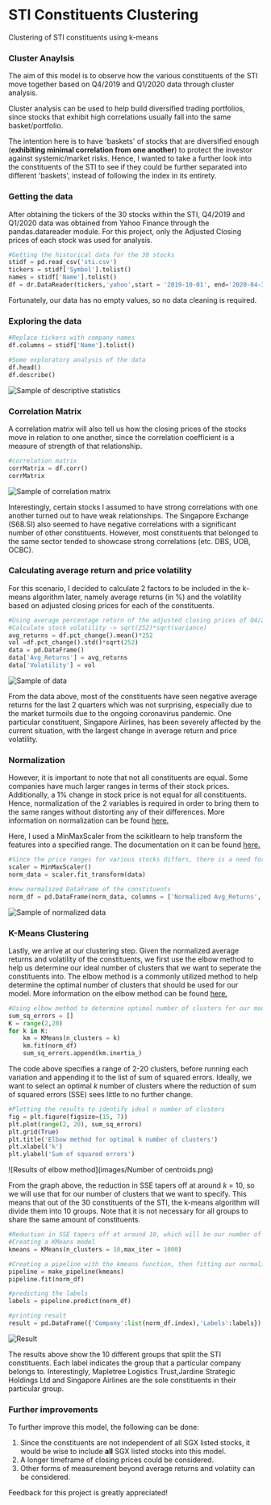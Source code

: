 # STI Constituents Clustering
Clustering of STI constituents using k-means

### Cluster Anaylsis
The aim of this model is to observe how the various constituents of the STI move together based on Q4/2019 and Q1/2020 data through cluster analysis.

Cluster analysis can be used to help build diversified trading portfolios, since stocks that exhibit high correlations usually fall into the same basket/portfolio.

The intention here is to have 'baskets' of stocks that are diversified enough (**exhibiting minimal correlation from one another**) to protect the investor against systemic/market risks. Hence, I wanted to take a further look into the constituents of the STI to see if they could be further separated into different 'baskets', instead of following the index in its entirety. 

### Getting the data
After obtaining the tickers of the 30 stocks within the STI, Q4/2019 and Q1/2020 data was obtained from Yahoo Finance through the pandas.datareader module. For this project, only the Adjusted Closing prices of each stock was used for analysis.

```python
#Getting the historical data for the 30 stocks
stidf = pd.read_csv('sti.csv')
tickers = stidf['Symbol'].tolist()
names = stidf['Name'].tolist()
df = dr.DataReader(tickers,'yahoo',start = '2019-10-01', end='2020-04-30')['Adj Close']
```

Fortunately, our data has no empty values, so no data cleaning is required.

### Exploring the data
```python
#Replace tickers with company names
df.columns = stidf['Name'].tolist()

#Some exploratory analysis of the data
df.head()
df.describe()
```
![Sample of descriptive statistics](images/sample_desc.png)

### Correlation Matrix
A correlation matrix will also tell us how the closing prices of the stocks move in relation to one another, since the correlation coefficient is a measure of strength of that relationship. 

```python
#correlation matrix
corrMatrix = df.corr()
corrMatrix
```
![Sample of correlation matrix](images/sample_corrmatrix.png)

Interestingly, certain stocks I assumed to have strong correlations with one another turned out to have weak relationships. The Singapore Exchange (S68.SI) also seemed to have negative correlations with a significant number of other constituents. However, most constituents that belonged to the same sector tended to showcase strong correlations (etc. DBS, UOB, OCBC).

### Calculating average return and price volatility
For this scenario, I decided to calculate 2 factors to be included in the k-means algorithm later, namely average returns (in %) and the volatility based on adjusted closing prices for each of the constituents. 

```python
#Using average percentage return of the adjusted closing prices of Q4/2019 & Q1/2020 then extraploate that to a one year period
#Calculate stock volatility -> sqrt(252)*sqrt(variance)
avg_returns = df.pct_change().mean()*252
vol =df.pct_change().std()*sqrt(252) 
data = pd.DataFrame()
data['Avg_Returns'] = avg_returns
data['Volatility'] = vol
```

![Sample of data](images/sample_data.png)

From the data above, most of the constituents have seen negative average returns for the last 2 quarters which was not surprising, especially due to the market turmoils due to the ongoing coronavirus pandemic. One particular constituent, Singapore Airlines, has been severely affected by the current situation, with the largest change in average return and price volatility. 

### Normalization
However, it is important to note that not all constituents are equal. Some companies have much larger ranges in terms of their stock prices. Additionally, a 1% change in stock price is not equal for all constituents. Hence, normalization of the 2 variables is required in order to bring them to the same ranges without distorting any of their differences. More information on normalization can be found [here.](https://medium.com/@swethalakshmanan14/how-when-and-why-should-you-normalize-standardize-rescale-your-data-3f083def38ff)

Here, I used a MinMaxScaler from the scikitlearn to help transform the features into a specified range. The documentation on it can be found [here.](https://scikit-learn.org/stable/modules/generated/sklearn.preprocessing.MinMaxScaler.html)

```python
#Since the price ranges for various stocks differs, there is a need for normalization, using MinMaxScaler
scaler = MinMaxScaler()
norm_data = scaler.fit_transform(data)

#new normalized DataFrame of the constituents
norm_df = pd.DataFrame(norm_data, columns = ['Normalized Avg_Returns', 'Normalized Volatility'], index = names)
```
![Sample of normalized data](images/sample_normdata.png)

### K-Means Clustering
Lastly, we arrive at our clustering step. Given the normalized average returns and volatility of the constituents, we first use the elbow method to help us determine our ideal number of clusters that we want to seperate the constituents into. The elbow method is a commonly utilized method to help determine the optimal number of clusters that should be used for our model. More information on the elbow method can be found [here.](https://www.datanovia.com/en/lessons/determining-the-optimal-number-of-clusters-3-must-know-methods/)

```python
#Using elbow method to determine optimal number of clusters for our model
sum_sq_errors = []
K = range(2,20)
for k in K:
    km = KMeans(n_clusters = k)
    km.fit(norm_df)
    sum_sq_errors.append(km.inertia_)
```

The code above specifies a range of 2-20 clusters, before running each variation and appending it to the list of sum of squared errors. Ideally, we want to select an optimal *k* number of clusters where the reduction of sum of squared errors (SSE) sees little to no further change.

```python
#Plotting the results to identify ideal n number of clusters
fig = plt.figure(figsize=(15, 7))
plt.plot(range(2, 20), sum_sq_errors)
plt.grid(True)
plt.title('Elbow method for optimal k number of clusters')
plt.xlabel('k')
plt.ylabel('Sum of squared errors')
```

![Results of elbow method](images/Number of centroids.png)

From the graph above, the reduction in SSE tapers off at around *k* = 10, so we will use that for our number of clusters that we want to specify. This means that out of the 30 constituents of the STI, the k-means algorithm will divide them into 10 groups. Note that it is not necessary for all groups to share the same amount of constituents.

```python
#Reduction in SSE tapers off at around 10, which will be our number of centroids
#Creating a KMeans model
kmeans = KMeans(n_clusters = 10,max_iter = 1000)

#Creating a pipeline with the kmeans function, then fitting our normalized data
pipeline = make_pipeline(kmeans)
pipeline.fit(norm_df)

#predicting the labels
labels = pipeline.predict(norm_df)

#printing result
result = pd.DataFrame({'Company':list(norm_df.index),'Labels':labels}).sort_values(by = 'Labels', axis=0)
```
![Result](images/results.png)

The results above show the 10 different groups that split the STI constituents. Each label indicates the group that a particular company belongs to. Interestingly, Mapletree Logistics Trust,Jardine Strategic Holdings Ltd and Singapore Airlines are the sole constituents in their particular group. 

### Further improvements
To further improve this model, the following can be done:

1. Since the constituents are not independent of all SGX listed stocks, it would be wise to include **all** SGX listed stocks into this model.
2. A longer timeframe of closing prices could be considered.
3. Other forms of measurement beyond average returns and volatiity can be considered.

Feedback for this project is greatly appreciated!
